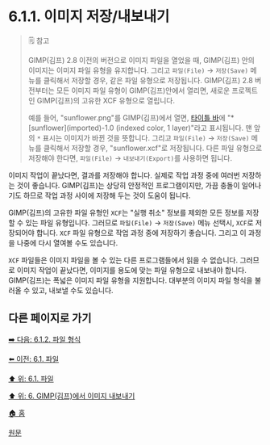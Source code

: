 # 6.1.1. 이미지 저장/내보내기

> 🗒️ 참고
>
> GIMP(김프) 2.8 이전의 버전으로 이미지 파일을 열었을 때, GIMP(김프) 안의 이미지는 이미지 파일 유형을 유지합니다. 그리고 `파일(File)` → `저장(Save)` 메뉴를 클릭해서 저장할 경우, 같은 파일 유형으로 저장됩니다. GIMP(김프) 2.8 버전부터는 모든 이미지 파일 유형이 GIMP(김프)안에서 열리면, 새로운 프로젝트인 GIMP(김프)의 고유한 XCF 유형으로 열립니다.
>
> 예를 들어, "sunflower.png"를 GIMP(김프)에서 열면, [타이틀 바](./03-02-02-image-windowx-01-title-bar.md)에 "*\[sunflower\]\(imported\)-1.0 (indexed color, 1 layer)"라고 표시됩니다. 맨 앞의 `*` 표시는 이미지가 바뀐 것을 뜻합니다. 그리고 `파일(File)` → `저장(Save)` 메뉴를 클릭해서 저장할 경우, "sunflower.xcf"로 저장됩니다. 다른 파일 유형으로 저장해야 한다면, `파일(File)` → `내보내기(Export)`를 사용하면 됩니다.

이미지 작업이 끝났다면, 결과를 저장해야 합니다. 실제로 작업 과정 중에 여러번 저장하는 것이 좋습니다. GIMP(김프)는 상당히 안정적인 프로그램이지만, 가끔 충돌이 일어나기도 하므로 작업 과정 사이에 저장해 두는 것이 도움이 됩니다.

GIMP(김프)의 고유한 파일 유형인 `XCF`는 "실행 취소" 정보를 제외한 모든 정보를 저장할 수 있는 파일 유형입니다. 그러므로 `파일(File)` → `저장(Save)` 메뉴 선택시, `XCF`로 저장되어야 합니다. `XCF` 파일 유형으로 작업 과정 중에 저장하기 좋습니다. 그리고 이 과정을 나중에 다시 열여볼 수도 있습니다.

`XCF` 파일들은 이미지 파일을 볼 수 있는 다른 프로그램들에서 읽을 수 없습니다. 그러므로 이미지 작업이 끝났다면, 이미지를 용도에 맞는 파일 유형으로 내보내야 합니다. GIMP(김프)는 폭넓은 이미지 파일 유형을 지원합니다. 대부분의 이미지 파일 형식을 불러올 수 있고, 내보낼 수도 있습니다.

## 다른 페이지로 가기

[➡️ 다음: 6.1.2. 파일 형식](./06-01-filesx-02-file_formats.md)

[⬅️ 이전: 6.1. 파일](./06-01-files.md)

[⬆️ 위: 6.1. 파일](./06-01-files.md)

[⬆️ 위: 6. GIMP(김프)에서 이미지 내보내기](./06-00-getting-images-out-of-gimp.md)

[🏠 홈](./00-home.md)

[원문](https://docs.gimp.org/2.10/ko/gimp-images-out.html)
